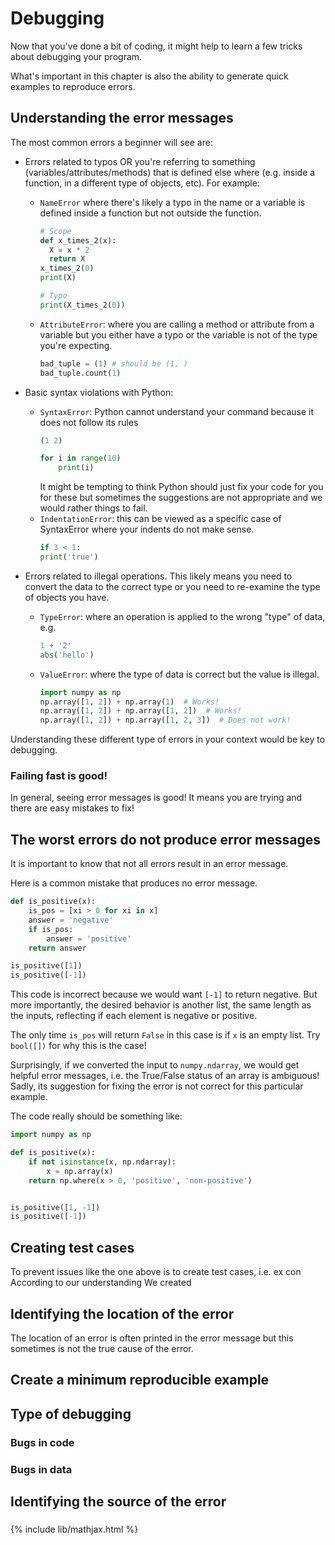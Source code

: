 # Debugging

Now that you've done a bit of coding, it might help to learn a few tricks about debugging
your program.

What's important in this chapter is also the ability to generate quick examples to reproduce errors.

## Understanding the error messages

The most common errors a beginner will see are:
- Errors related to typos OR you're referring to something (variables/attributes/methods) that
  is defined else where (e.g. inside a function, in a different type of objects, etc). For example:
  - `NameError` where there's likely a typo in the name or a variable is defined
    inside a function but not outside the function.
    ```python
    # Scope
    def x_times_2(x):
      X = x * 2
      return X
    x_times_2(0)
    print(X)

    # Typo
    print(X_times_2(0))
    ```
  - `AttributeError`: where you are calling a method or attribute from a variable but
    you either have a typo or the variable is not of the type you're expecting.
    ```python
    bad_tuple = (1) # should be (1, )
    bad_tuple.count(1)
    ```
- Basic syntax violations with Python:
  - `SyntaxError`: Python cannot understand your command because it does not follow its rules
    ```python
    (1 2)

    for i in range(10)
        print(i)
    ```
    It might be tempting to think Python should just fix your code for you for these but sometimes
    the suggestions are not appropriate and we would rather things to fail.
  - `IndentationError`: this can be viewed as a specific case of SyntaxError where your indents
    do not make sense.
    ```python
    if 3 < 1:
    print('true')
    ```

- Errors related to illegal operations. This likely means you need to convert
  the data to the correct type or you need to re-examine the type of objects you
  have.
  - `TypeError`: where an operation is applied to the wrong "type" of data, e.g.
    ```python
    1 + '2'
    abs('hello')
    ```
  - `ValueError`: where the type of data is correct but the value is illegal.
    ```python
    import numpy as np
    np.array([1, 2]) + np.array(1)  # Works!
    np.array([1, 2]) + np.array([1, 2])  # Works!
    np.array([1, 2]) + np.array([1, 2, 3])  # Does not work!
    ```

Understanding these different type of errors in your context would be key to debugging.

### Failing fast is good!
In general, seeing error messages is good! It means you are trying and
there are easy mistakes to fix!

## The worst errors do not produce error messages
It is important to know that not all errors result in an error message.

Here is a common mistake that produces no error message.

```python
def is_positive(x):
    is_pos = [xi > 0 for xi in x]
    answer = 'negative'
    if is_pos:
        answer = 'positive'
    return answer

is_positive([1])
is_positive([-1])
```

This code is incorrect because we would want `[-1]` to return negative.
But more importantly, the desired behavior is another list, the same
length as the inputs, reflecting if each element is negative or positive.

The only time `is_pos` will return `False` in this case is if `x` is an
empty list. Try `bool([])` for why this is the case!

Surprisingly, if we converted the input to `numpy.ndarray`, we would get
helpful error messages, i.e. the True/False status of an array is ambiguous!
Sadly, its suggestion for fixing the error is not correct for this particular
example.

The code really should be something like:
```python
import numpy as np

def is_positive(x):
    if not isinstance(x, np.ndarray):
        x = np.array(x)
    return np.where(x > 0, 'positive', 'non-positive')


is_positive([1, -1])
is_positive([-1])
```

## Creating test cases
To prevent issues like the one above is to create test cases, i.e. ex con
According to our understanding We created 

## Identifying the location of the error
The location of an error is often printed in the error message but this sometimes
is not the true cause of the  error.

## Create a minimum reproducible example


## Type of debugging

### Bugs in code

### Bugs in data

## Identifying the source of the error


### 




{% include lib/mathjax.html %}

